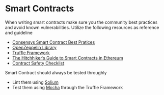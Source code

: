 # Smart Contracts

When writing smart contracts make sure you the community best practices and avoid known vulnerabilities.
Utilize the following resources as reference and guideline

- [Consensys Smart Contract Best Pratices](https://consensys.github.io/smart-contract-best-practices/recommendations/)
- [OpenZeppelin Library](https://openzeppelin.org/)   
- [Truffle Framework](http://truffleframework.com/)  
- [The Hitchhiker’s Guide to Smart Contracts in Ethereum](https://blog.zeppelin.solutions/the-hitchhikers-guide-to-smart-contracts-in-ethereum-848f08001f05)
- [Contract Safety Checklist](https://www.kingoftheether.com/contract-safety-checklist.html)

Smart Contract should always be tested throughly
- Lint them using [Solium](https://github.com/duaraghav8/Solium)
- Test them using [Mocha](https://mochajs.org/) through the Truffle Framework
